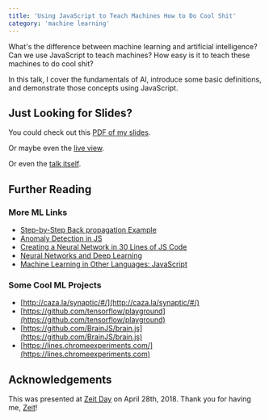 ```yaml
---
title: 'Using JavaScript to Teach Machines How to Do Cool Shit'
category: 'machine learning'
---
```


What's the difference between machine learning and artificial intelligence? Can we use JavaScript to teach machines? How easy is it to teach these machines to do cool shit?

In this talk, I cover the fundamentals of AI, introduce some basic definitions, and demonstrate those concepts using JavaScript.

## Just Looking for Slides?

You could check out this [PDF of my slides](https://github.com/kale-stew/zeit-day-2018/blob/master/final.pdf).

Or maybe even the [live view](https://kale-stew.github.io/zeit-day-2018/).

Or even the [talk itself](https://www.youtube.com/watch?v=QaV7a64mUYE).

## Further Reading

### More ML Links

- [Step-by-Step Back propagation Example](https://mattmazur.com/2015/03/17/a-step-by-step-backpropagation-example/)
- [Anomaly Detection in JS](http://lukaszkrawczyk.eu/2013/12/30/anomaly-detection-for-js/)
- [Creating a Neural Network in 30 Lines of JS Code](https://medium.freecodecamp.org/how-to-create-a-neural-network-in-javascript-in-only-30-lines-of-code-343dafc50d49)
- [Neural Networks and Deep Learning](http://neuralnetworksanddeeplearning.com/index.html)
- [Machine Learning in Other Languages: JavaScript](http://burakkanber.com/blog/machine-learning-in-other-languages-introduction/)

### Some Cool ML Projects

- [http://caza.la/synaptic/#/](http://caza.la/synaptic/#/)
- [https://github.com/tensorflow/playground](https://github.com/tensorflow/playground)
- [https://github.com/BrainJS/brain.js](https://github.com/BrainJS/brain.js)
- [https://lines.chromeexperiments.com/](https://lines.chromeexperiments.com)

## Acknowledgements

This was presented at [Zeit Day](https://zeit.co/day) on April 28th, 2018. Thank you for having me, [Zeit](https://github.com/zeit)!
